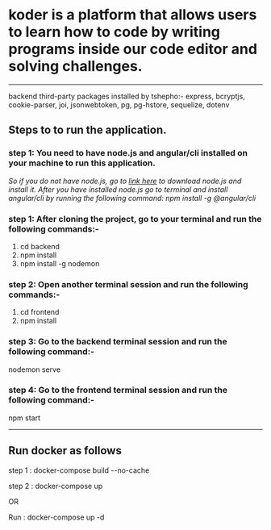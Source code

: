 # koder is a platform that allows users to learn how to code by writing programs inside our code editor and solving challenges.
---
backend third-party packages installed by tshepho:- express, bcryptjs, cookie-parser, joi, jsonwebtoken, pg, pg-hstore, sequelize, dotenv

## Steps to to run the application.

### **step 1**: You need to have node.js and angular/cli installed on your machine to run this application.
*So if you do not have node.js, go to [link here](https://nodejs.org/en/download/) to download node.js and install it. After you have installed node.js go to terminal and install angular/cli by running the following command:  npm install -g @angular/cli*

### **step 1**: After cloning the project, go to your terminal and run the following commands:-
1. cd backend
2. npm install
3. npm install -g nodemon

### **step 2**: Open another terminal session and run the following commands:-
1. cd frontend
2. npm install

### **step 3**: Go to the backend terminal session and run the following command:-
nodemon serve

### **step 4**: Go to the frontend terminal session and run the following command:-
npm start

---

## Run docker as follows

step 1 : docker-compose build --no-cache

step 2 : docker-compose up 

OR 
<!-- to run docker build and docker compose up all in one -->
Run : docker-compose up -d  

<!-- please install docker and test in your local machine -->

## 

